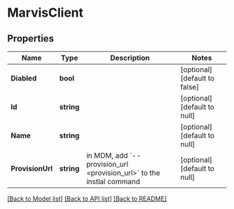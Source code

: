 # MarvisClient

## Properties
Name | Type | Description | Notes
------------ | ------------- | ------------- | -------------
**Diabled** | **bool** |  | [optional] [default to false]
**Id** | **string** |  | [optional] [default to null]
**Name** | **string** |  | [optional] [default to null]
**ProvisionUrl** | **string** | in MDM, add &#x60;--provision_url &lt;provision_url&gt;&#x60; to the instlal command | [optional] [default to null]

[[Back to Model list]](../README.md#documentation-for-models) [[Back to API list]](../README.md#documentation-for-api-endpoints) [[Back to README]](../README.md)

